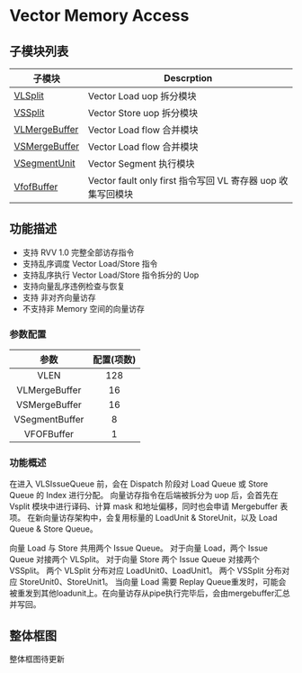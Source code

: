# Vector Memory Access

## 子模块列表

| 子模块                               | Descrption                                     |
| --------------------------------- | ---------------------------------------------- |
| [VLSplit](VLSplit.md)             | Vector Load uop 拆分模块                           |
| [VSSplit](VSSplit.md)             | Vector Store uop 拆分模块                          |
| [VLMergeBuffer](VLMergeBuffer.md) | Vector Load flow 合并模块                          |
| [VSMergeBuffer](VSMergeBuffer.md) | Vector Load flow 合并模块                          |
| [VSegmentUnit](VSegmentUnit.md)   | Vector Segment 执行模块                            |
| [VfofBuffer](VfofBuffer.md)       | Vector fault only first 指令写回 VL 寄存器 uop 收集写回模块 |


## 功能描述

- 支持 RVV 1.0 完整全部访存指令
- 支持乱序调度 Vector Load/Store 指令
- 支持乱序执行 Vector Load/Store 指令拆分的 Uop
- 支持向量乱序违例检查与恢复
- 支持 非对齐向量访存
- 不支持非 Memory 空间的向量访存

### 参数配置

|       参数       | 配置(项数) |
| :------------: | :----: |
|      VLEN      |  128   |
| VLMergeBuffer  |   16   |
| VSMergeBuffer  |   16   |
| VSegmentBuffer |   8    |
|   VFOFBuffer   |   1    |

### 功能概述

在进入 VLSIssueQueue 前，会在 Dispatch 阶段对 Load Queue 或 Store Queue 的 Index 进行分配。
向量访存指令在后端被拆分为 uop 后，会首先在 Vsplit 模块中进行译码、计算 mask 和地址偏移，同时也会申请 Mergebuffer 表项。
在新向量访存架构中，会复用标量的 LoadUnit & StoreUnit，以及 Load Queue & Store Queue。

向量 Load 与 Store 共用两个 Issue Queue。 对于向量 Load，两个 Issue Queue 对接两个 VLSplit。 对于向量
Store 两个 Issue Queue 对接两个 VSSplit。 两个 VLSplit 分布对应 LoadUnit0、LoadUnit1。 两个
VSSplit 分布对应 StoreUnit0、StoreUnit1。 当向量 Load 需要 Replay
Queue重发时，可能会被重发到其他loadunit上。在向量访存从pipe执行完毕后，会由mergebuffer汇总并写回。


## 整体框图

整体框图待更新
<!-- 请使用 svg -->
